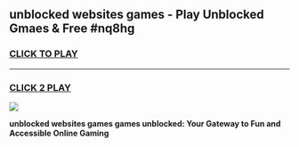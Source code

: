 
## unblocked websites games - Play Unblocked Gmaes & Free #nq8hg
<h3>
<a href="https://news.freeplayer.one?title=unblocked_websites_games&ref=24F">CLICK TO PLAY</a></h3>
<hr>

<h3>
<a href="https://news.freeplayer.one?title=unblocked_websites_games&ref=24F">CLICK 2 PLAY</a>
  
</h3>

<a href="https://news.freeplayer.one?title=unblocked_websites_games&ref=24F/"><img src="https://clearcache.store/games.png"></a>


**unblocked websites games games unblocked: Your Gateway to Fun and Accessible Online Gaming**
